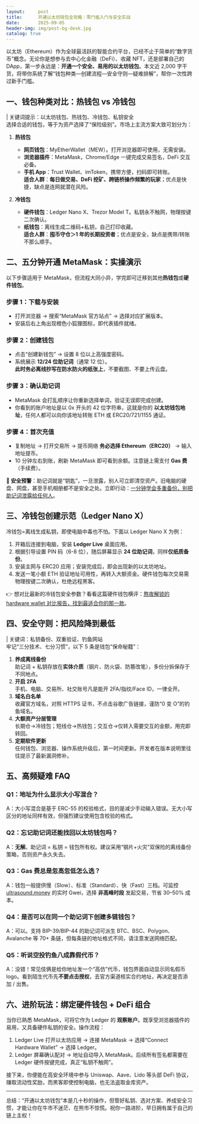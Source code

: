 ```yaml
---
layout:     post
title:      开通以太坊钱包全攻略：零门槛入门与安全实战
date:       2025-09-05
header-img: img/post-bg-desk.jpg
catalog: true
---
```


以太坊（Ethereum）作为全球最活跃的智能合约平台，已经不止于简单的“数字货币”概念。无论你是想参与去中心化金融（DeFi）、收藏 NFT，还是部署自己的 DApp，第一步永远是：**开通一个安全、易用的以太坊钱包**。本文近 2,000 字干货，将带你系统了解“钱包种类—创建流程—安全守则—疑难排解”，帮你一次性跨过新手门槛。

## 一、钱包种类对比：热钱包 vs 冷钱包

| 关键词提示：以太坊钱包、热钱包、冷钱包、私钥安全  
选择合适的钱包，等于为资产选择了“保险级别”。市场上主流方案大致可划分为：

1. **热钱包**  
   - **网页钱包**：MyEtherWallet（MEW）。打开浏览器即可使用，无需安装。  
   - **浏览器插件**：MetaMask，Chrome/Edge 一键完成交易签名，DeFi 交互必备。  
   - **手机 App**：Trust Wallet、imToken，携带方便，扫码即可转账。  
   **适合人群**：**每日做交易、DeFi 挖矿、跨链桥操作频繁的玩家**；优点是快捷，缺点是连网就潜在风险。

2. **冷钱包**  
   - **硬件钱包**：Ledger Nano X、Trezor Model T。私钥永不触网，物理按键二次确认。  
   - **纸钱包**：离线生成二维码+私钥，自己打印收藏。  
   **适合人群**：**囤币守仓＞1 年的长期投资者**；优点是安全，缺点是携带/转账不那么顺手。

## 二、五分钟开通 MetaMask：实操演示

以下步骤适用于 MetaMask，但流程大同小异，学完即可迁移到其他**热钱包**或**硬件钱包**。

### 步骤 1：下载与安装
- 打开浏览器 → 搜索“MetaMask 官方站点” → 选择对应扩展版本。  
- 安装后右上角出现橙色小狐狸图标，即代表插件就绪。

### 步骤 2：创建钱包
- 点击“创建新钱包” → 设置 8 位以上高强度密码。  
- 系统展示 **12/24 位助记词**（通常 12 位）。  
  **此时务必离线抄写在防水防火的纸张上**，不要截图、不要上传云盘。

### 步骤 3：确认助记词
- MetaMask 会打乱顺序让你重新选择单词，验证无误即完成创建。  
- 你看到的账户地址是以 0x 开头的 42 位字符串，这就是你的 **以太坊钱包地址**，任何人都可以向你该地址转账 ETH 或 ERC20/721/1155 通证。

### 步骤 4：首次充值
- 复制地址 → 打开交易所 → 提币网络 **务必选择 Ethereum（ERC20）** → 输入地址提币。  
- 10 分钟左右到账，刷新 MetaMask 即可看到余额。注意链上需支付 **Gas 费**（手续费）。

**🔐 安全预警**：助记词就是“钥匙”，一旦泄露，别人可立即清空资产。旧电脑的硬盘、网盘，甚至手机相册都不是安全之处。立即行动：[一分钟学会多重备份，别把助记词泄露给任何人](https://okxdog.com/)。

## 三、冷钱包创建示范（Ledger Nano X）

冷钱包=离线生成私钥，即使电脑中毒也不怕。下面以 Ledger Nano X 为例：

1. 开箱后连接到电脑，安装 **Ledger Live** 桌面应用。  
2. 根据引导设置 PIN 码（6-8 位），随后屏幕显示 **24 位助记词**，同样**仅纸质备份**。  
3. 安装主网与 ERC20 应用；安装完成后，即会出现新的以太坊地址。  
4. 发送一笔小额 ETH 验证地址可用性，再转入大额资金。硬件钱包每次交易需物理按键二次确认，杜绝远程黑客。

👉 想对比最新的冷钱包安全参数？看看这篇硬件钱包横评：[熬夜解锁的 hardware wallet 对比报告，找到最适合你的那一款](https://okxdog.com/)。

## 四、安全守则：把风险降到最低

| 关键词：私钥备份、双重验证、钓鱼网站  
牢记“三分技术、七分习惯”，以下 5 条是钱包“保命秘籍”：

1. **养成离线备份**  
   助记词 + 私钥存放在**实体介质**（钢片、防火袋、防篡改笔），多份分拆保存于不同地点。  
2. **开启 2FA**  
   手机、电脑、交易所、社交账号凡是能开 2FA/指纹/Face ID，一律全开。  
3. **域名白名单**  
   收藏官方域名，对照 HTTPS 证书，不点击谷歌广告链接，谨防“0 变 O”的钓鱼域名。  
4. **大额资产分层管理**  
   长期仓→冷钱包；短线仓→热钱包；交互仓→仅转入需要交互的金额，用完即转回。  
5. **定期软件更新**  
   任何钱包、浏览器、操作系统升级后，第一时间更新。开发者在版本说明里往往提示了最新漏洞修补。

## 五、高频疑难 FAQ

### Q1：地址为什么显示大小写混合？
A：大小写混合是基于 ERC-55 的校验格式，目的是减少手动输入错误。无大小写区分的地址同样有效，但强烈建议使用包含校验的格式。

### Q2：忘记助记词还能找回以太坊钱包吗？
A：**无解**。助记词 = 私钥 = 钱包所有权。建议采用“钢片+火灾”双保险的离线备份策略，否则资产永久失去。

### Q3：Gas 费总是忽高忽低怎么选？
A：钱包一般提供慢（Slow）、标准（Standard）、快（Fast）三档。可监控 [ultrasound.money](https://ultrasound.money/) 的实时 Gwei，选择 **非高峰时段** 发起交易，节省 30–50% 成本。

### Q4：是否可以在同一个助记词下创建多链钱包？
A：可以。支持 BIP-39/BIP-44 的助记词可派生 BTC、BSC、Polygon、Avalanche 等 70+ 条链，但每条链的地址格式不同，请注意发送网络匹配。

### Q5：听说空投钓鱼八成靠假代币？
A：没错！常见伎俩是给你地址发一个“高仿”代币，钱包界面自动显示同名假币 logo。看到陌生代币先**不要点击授权**，去官方渠道核实合约地址，再决定是否添加 / 出售。

## 六、进阶玩法：绑定硬件钱包 + DeFi 组合

当你已熟悉 MetaMask，可将它作为 Ledger 的 **观察账户**。既享受浏览器插件的易用，又具备硬件私钥的安全。操作流程：

1. Ledger Live 打开以太坊应用 → 连接 MetaMask → 选择“Connect Hardware Wallet” → 选择 Ledger。  
2. Ledger 屏幕确认配对 → 地址自动导入 MetaMask。后续所有签名都需要在 Ledger 硬件按键完成，真正“私钥不触网”。

接下来，你便能在高安全环境中参与 Uniswap、Aave、Lido 等头部 DeFi 协议，赚取流动性奖励，而黑客即使控制电脑，也无法盗取金库资产。

---

总结：“开通以太坊钱包”本是几十秒的操作，但管好私钥、选对方案、养成安全习惯，才能让你在牛市不迷茫、在熊市不惊慌。祝你一路进阶，早日拥有属于自己的链上主权！